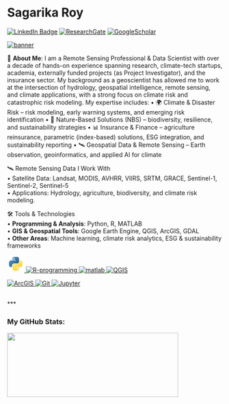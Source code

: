 # Sagarika Roy
[![LinkedIn Badge](https://img.shields.io/badge/LinkedIn-blue)](https://www.linkedin.com/in/sagarikaroy/)
[![ResearchGate](https://img.shields.io/badge/ResearchGate-orange)](https://www.researchgate.net/profile/Sagarika-Roy?ev=hdr_xprf)
[![GoogleScholar](https://img.shields.io/badge/GoogleScholar-green)](https://scholar.google.com/citations?user=yR979sgAAAAJ&hl=en)

[![banner](https://media.licdn.com/dms/image/v2/D5616AQGiGBj10PK10Q/profile-displaybackgroundimage-shrink_350_1400/B56ZdVsc5UG0AY-/0/1749489407391?e=1759363200&v=beta&t=XTbPNgskPBYx-T2IHxvgNE_WdSAkKrMD6HylJnDVUEw)](https://Sagar1ka.github.io/)

👋 **About Me**: 
I am a Remote Sensing Professional & Data Scientist with over a decade of hands-on experience spanning research, climate-tech startups, academia, externally funded projects (as Project Investigator), and the insurance sector. My background as a geoscientist has allowed me to work at the intersection of hydrology, geospatial intelligence, remote sensing, and climate applications, with a strong focus on climate risk and catastrophic risk modeling.
My expertise includes:
• 🌍 Climate & Disaster Risk – risk modeling, early warning systems, and emerging risk identification
• 🌱 Nature-Based Solutions (NBS) – biodiversity, resilience, and sustainability strategies
• 📊 Insurance & Finance – agriculture reinsurance, parametric (index-based) solutions, ESG integration, and sustainability reporting
• 🛰️ Geospatial Data & Remote Sensing – Earth observation, geoinformatics, and applied AI for climate

🛰️ Remote Sensing Data I Work With <br/>
• Satellite Data: Landsat, MODIS, AVHRR, VIIRS, SRTM, GRACE, Sentinel-1, Sentinel-2, Sentinel-5 <br/>
• Applications: Hydrology, agriculture, biodiversity, and climate risk modeling.


🛠️ Tools & Technologies <br/>
• **Programming & Analysis**: Python, R, MATLAB <br/>
• **GIS & Geospatial Tools**: Google Earth Engine, QGIS, ArcGIS, GDAL <br/>
• **Other Areas**: Machine learning, climate risk analytics, ESG & sustainability frameworks <br/>


<p align="left"> <a href="https://www.python.org" target="_blank" rel="noreferrer"> 
<img src="https://raw.githubusercontent.com/devicons/devicon/master/icons/python/python-original.svg" alt="python" width="40" height="40"/> </a> <a href="https://www.r-project.org/" target="_blank" rel="noreferrer"> 
<img src="https://cdn-icons-png.flaticon.com/128/2103/2103665.png" alt="R-programming" width="40" height="40"/> </a> <a href="https://www.w3.org/html/" target="_blank" rel="noreferrer"> 
<img src="https://upload.wikimedia.org/wikipedia/commons/2/21/Matlab_Logo.png" alt="matlab" width="40" height="40"/> </a> <a href="https://www.w3schools.com/sql/" target="_blank" rel="noreferrer"> 
<img src="https://upload.wikimedia.org/wikipedia/commons/7/77/Qgis-icon-3.0.png" alt="QGIS" width="40" height="40"/>

<p align="left">
  <a href="https://www.esri.com/en-us/arcgis/about-arcgis/overview" target="_blank">
    <img src="https://upload.wikimedia.org/wikipedia/commons/7/7e/ArcGIS_logo_%28cropped%29.png" alt="ArcGIS" width="40" height="40"/>
  </a>
  <a href="https://git-scm.com/" target="_blank">
    <img src="https://git-scm.com/images/logos/downloads/Git-Icon-1788C.png" alt="Git" width="40" height="40"/>
  </a>
 
  <a href="https://jupyter.org/" target="_blank">
    <img src="https://upload.wikimedia.org/wikipedia/commons/3/38/Jupyter_logo.svg" alt="Jupyter" width="40" height="40"/>
  </a>
</p>

<br>
***
<br>

<h3 align="left">My GitHub Stats:</h3> 
<p><img align="left" src="https://github-readme-stats.vercel.app/api/top-langs?username=Sagar1ka&size_weight=0&count_weight=1&show_icons=true&locale=en&layout=compact" alt="" width="400" height="150"/></p>
<p>&nbsp;<img align="center" src="https://github-readme-stats.vercel.app/api?username=Sagar1ka&size_weight=0&count_weight=1&show_icons=true&locale=en&hide=contribs,prs" alt="" width="400"/></p>

<p><img align="center" src="https://github-readme-streak-stats.herokuapp.com/?user=Sagar1ka&size_weight=0&count_weight=1" alt="" width="400"/></p>



<!--
<p><img align="center" src="https://github-readme-streak-stats.herokuapp.com/?user=Sagar1ka&size_weight=0&count_weight=1" alt="" width="400"/></p>



<!--
**Sagar1ka/Sagar1ka** is a ✨ _special_ ✨ repository because its `README.md` (this file) appears on your GitHub profile.

Here are some ideas to get you started:

- 🔭 I’m currently working on ...
- 🌱 I’m currently learning ...
- 👯 I’m looking to collaborate on ...
- 🤔 I’m looking for help with ...
- 💬 Ask me about ...
- 📫 How to reach me: ...
- 😄 Pronouns: ...
- ⚡ Fun fact: ...
-->
